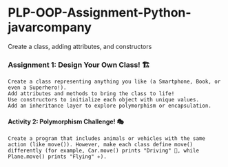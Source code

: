 # PLP-OOP-Assignment-Python-javarcompany
Create a class, adding attributes, and constructors

### Assignment 1: Design Your Own Class! 🏗️
    Create a class representing anything you like (a Smartphone, Book, or even a Superhero!).
    Add attributes and methods to bring the class to life!
    Use constructors to initialize each object with unique values.
    Add an inheritance layer to explore polymorphism or encapsulation.


#### Activity 2: Polymorphism Challenge! 🎭

    Create a program that includes animals or vehicles with the same action (like move()). However, make each class define move() differently (for example, Car.move() prints "Driving" 🚗, while Plane.move() prints "Flying" ✈️).